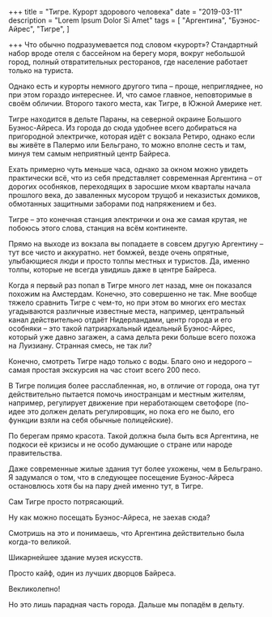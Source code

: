 +++
title = "Тигре. Курорт здорового человека"
date = "2019-03-11"
description = "Lorem Ipsum Dolor Si Amet"
tags = [
    "Аргентина",
    "Буэнос-Айрес",
    "Тигре",
]

+++
Что обычно подразумевается под словом «курорт»? Стандартный набор вроде отеля с бассейном на берегу моря, вокруг небольшой город, полный отвратительных ресторанов, где население работает только на туриста.

Однако есть и курорты немного другого типа – проще, непригляднее, но при этом гораздо интереснее. И, что самое главное, неповторимые в своём обличии. Второго такого места, как Тигре, в Южной Америке нет.


Тигре находится в дельте Параны, на северной окраине Большого Буэнос-Айреса. Из города до сюда удобнее всего добираться на пригородной электричке, которая идёт с вокзала Ретиро, однако если вы живёте в Палермо или Бельграно, то можно вполне сесть и там, минуя тем самым неприятный центр Байреса.


Ехать примерно чуть меньше часа, однако за окном можно увидеть практически всё, что из себя представляет современная Аргентина – от дорогих особняков, переходящих в заросшие мхом кварталы начала прошлого века, до заваленных мусором трущоб и неказистых домиков, обмотанных защитными заборами под напряжением и без.

Тигре – это конечная станция электрички и она же самая крутая, не побоюсь этого слова, станция на всём континенте.


Прямо на выходе из вокзала вы попадаете в совсем другую Аргентину – тут все чисто и аккуратно. нет бомжей, везде очень опрятные, улыбающиеся люди и просто толпы местных и туристов. Да, именно толпы, которые не всегда увидишь даже в центре Байреса.


Когда я первый раз попал в Тигре много лет назад, мне он показался похожим на Амстердам. Конечно, это совершенно не так. Мне вообще тяжело сравнить Тигре с чем-то, но при этом во многих его местах угадываются различные известные места, например, центральный канал действительно отдаёт Нидерландами, центр города и его особняки – это такой патриархальный идеальный Буэнос-Айрес, который уже давно загажен, а сама дельта реки больше всего похожа на Луизиану. Странная смесь, не так ли?


Конечно, смотреть Тигре надо только с воды. Благо оно и недорого – самая простая экскурсия на час стоит всего 200 песо.


В Тигре полиция более расслабленная, но, в отличие от города, она тут действительно пытается помочь иностранцам и местным жителям, например, регулирует движение при неработающем светофоре (по-идее это должен делать регулировщик, но пока его не было, его функции взяли на себя обычные полицейские).


По берегам прямо красота. Такой должна была быть вся Аргентина, не подкоси её кризисы и не особо думающие о стране или народе правительства.


Даже современные жилые здания тут более ухожены, чем в Бельграно. Я задумался о том, что в следующее посещение Буэнос-Айреса остановлюсь хотя бы на пару дней именно тут, в Тигре.


Сам Тигре просто потрясающий.


Ну как можно посещать Буэнос-Айреса, не заехав сюда?


Смотришь на это и понимаешь, что Аргентина действительно была когда-то великой.


Шикарнейшее здание музея искусств.


Просто кайф, один из лучших дворцов Байреса.


Векликолепно!


Но это лишь парадная часть города. Дальше мы попадём в дельту.
